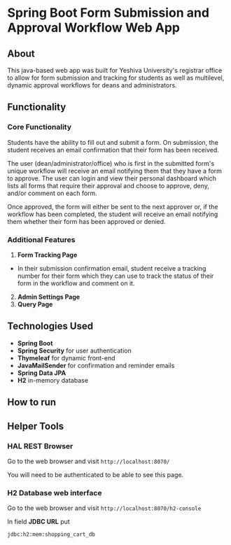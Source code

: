 # Spring Boot Form Submission and Approval Workflow Web App



## About
This java-based web app was built for Yeshiva University's registrar office to allow for form 
submission and tracking for students as well as multilevel, dynamic approval workflows for 
deans and administrators. 


## Functionality

### Core Functionality
Students have the ability to fill out and submit a form. On submission, the student receives 
an email confirmation that their form has been received.

The user (dean/administrator/office) who is first in the submitted form's 
unique workflow will receive an email notifying them that they have a form 
to approve. The user can login and view their personal dashboard which lists 
all forms that require their approval and choose to approve, deny, and/or comment 
on each form.

Once approved, the form will either be sent to the next approver or, if the workflow has been completed, the student will receive an email notifying them whether their form has been approved or denied.

### Additional Features 
1. **Form Tracking Page** 
- In their submission confirmation email, student receive a tracking number for their form which they can use to track the status of their form in the workflow and comment on it.
2. **Admin Settings Page**
3. **Query Page**


## Technologies Used
- **Spring Boot**
- **Spring Security** for user authentication
- **Thymeleaf** for dynamic front-end
- **JavaMailSender** for confirmation and reminder emails
- **Spring Data JPA**
- **H2** in-memory database

## How to run

## Helper Tools

### HAL REST Browser

Go to the web browser and visit `http://localhost:8070/`

You will need to be authenticated to be able to see this page.

### H2 Database web interface

Go to the web browser and visit `http://localhost:8070/h2-console`

In field **JDBC URL** put 
```
jdbc:h2:mem:shopping_cart_db